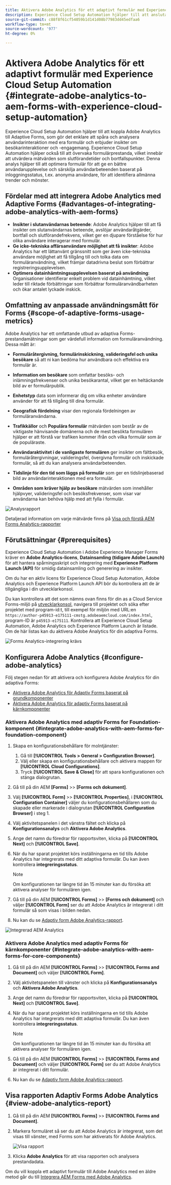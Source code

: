 ```yaml
---
title: Aktivera Adobe Analytics för ett adaptivt formulär med Experience Cloud Setup Automation
description: Experience Cloud Setup Automation hjälper till att ansluta Adobe Analytics till ett adaptivt formulär. Det hjälper till att spåra och analysera användarinteraktion med ett adaptivt formulär, med insikter om besökarinteraktioner och engagemang.
source-git-commit: c88f8f61cf54059b1d141d08b77983dd45edfaa6
workflow-type: tm+mt
source-wordcount: '977'
ht-degree: 0%

---
```



# Aktivera Adobe Analytics för ett adaptivt formulär med Experience Cloud Setup Automation {#integrate-adobe-analytics-to-aem-forms-with-experience-cloud-setup-automation}

Experience Cloud Setup Automation hjälper till att koppla Adobe Analytics till Adaptive Forms, som gör det enklare att spåra och analysera användarinteraktion med era formulär och erbjuder insikter om besökarinteraktioner och -engagemang. Experience Cloud Setup Automation hjälper också till att övervaka formulärprestanda, vilket innebär att utvärdera mätvärden som slutförandetider och bortfallspunkter. Denna analys hjälper till att optimera formulär för att ge en bättre användarupplevelse och särskilja användarbeteenden baserat på inloggningsstatus, t.ex. anonyma användare, för att identifiera allmänna trender och mönster.

## Fördelar med att integrera Adobe Analytics med Adaptive Forms {#advantages-of-integrating-adobe-analytics-with-aem-forms}

* **Insikter i slutanvändarnas beteende**: Adobe Analytics hjälper till att få insikter om slutanvändarnas beteende, avslöjar användaråtgärder, bortfall och slutförandefrekvens, vilket ger en djupare förståelse för hur olika användare interagerar med formulär.
* **Ge icke-tekniska affärsanvändare möjlighet att få insikter**: Adobe Analytics har ett lättanvänt gränssnitt som ger även icke-tekniska användare möjlighet att få tillgång till och tolka data om formuläranvändning, vilket främjar datadrivna beslut som förbättrar registreringsupplevelsen.
* **Optimera datainhämtningsupplevelsen baserat på användning**: Organisationer identifierar enkelt problem vid datainhämtning, vilket leder till riktade förbättringar som förbättrar formuläranvändbarheten och ökar antalet lyckade inskick.

## Omfattning av anpassade användningsmått för Forms {#scope-of-adaptive-forms-usage-metrics}

Adobe Analytics har ett omfattande utbud av adaptiva Forms-prestandamätningar som ger värdefull information om formuläranvändning. Dessa mått är:

* **Formuläråtergivning, formulärinskickning, valideringsfel och unika besökare** så att ni kan bedöma hur användbara och effektiva era formulär är.

* **Information om besökare** som omfattar besöks- och inlämningsfrekvenser och unika besökarantal, vilket ger en heltäckande bild av er formulärpublik.

* **Enhetstyp** data som informerar dig om vilka enheter användare använder för att få tillgång till dina formulär.

* **Geografisk fördelning** visar den regionala fördelningen av formuläranvändarna.

* **Trafikkällor** och **Populära formulär** mätvärden som består av de viktigaste hänvisande domänerna och de mest besökta formulären hjälper er att förstå var trafiken kommer ifrån och vilka formulär som är de populäraste.

* **Användaraktivitet i de vanligaste formulären** ger insikter om fältbesök, formuläråtergivningar, valideringsfel, övergivna formulär och inskickade formulär, så att du kan analysera användarbeteenden.

* **Tidslinje för den tid som läggs på formulär** som ger en tidslinjebaserad bild av användarinteraktionen med era formulär.

* **Områden som kräver hjälp av besökare** mätvärden som innehåller hjälpvyer, valideringsfel och besöksfrekvenser, som visar var användarna kan behöva hjälp med att fylla i formulär.

![Analysrapport](assets/analytics-report.png)


Detaljerad information om varje mätvärde finns på [Visa och förstå AEM Forms Analytics-rapporter](/help/forms/view-understand-aem-forms-analytics-reports.md)

## Förutsättningar {#prerequisites}

<!--
Analytics, Data Collection (Formerly Adobe Launch), and Experience Manager (experience.adobe.com)
-->

Experience Cloud Setup Automation i Adobe Experience Manager Forms kräver en **Adobe Analytics-licens**, **Datainsamling (tidigare Adobe Launch)** för att hantera spårningsskript och integrering med **Experience Platform Launch (API)** för smidig datainsamling och generering av insikter.

Om du har en aktiv licens för Experience Cloud Setup Automation, Adobe Analytics och Experience Platform Launch API bör du kontrollera att de är tillgängliga i din utvecklarkonsol.

Du kan kontrollera att det som nämns ovan finns för din as a Cloud Service Forms-miljö på [utvecklarkonsol](https://developer.adobe.com/console/projects), navigera till projektet och söka efter projektet med program-id:t, till exempel för miljön med URL:en `https://author-p45913-e175111-cmstg.adobeaemcloud.com/index.html`, program-ID är `p45913-e175111`. Kontrollera att Experience Cloud Setup Automation, Adobe Analytics och Experience Platform Launch är listade. Om de här listas kan du aktivera Adobe Analytics för din adaptiva Forms.

![Forms Analytics-integrering krävs](assets/analytics-aem.png)

<!-- 
>[!NOTE]
> If you have an active licenses for Experience Cloud Setup Automation, Adobe Analytics, and Experience Platform Launch API, you should verify their availability within your developer console.
-->

<!-- For more information about your available integrations, see [troubleshooting Adaptive Forms with Analytics Integration](https://experienceleague.adobe.com/docs/experience-manager-65/forms/integrate-aem-forms-with-experience-cloud-solutions/view-understand-aem-forms-analytics-reports.html)
-->

## Konfigurera Adobe Analytics {#configure-adobe-analytics}

Följ stegen nedan för att aktivera och konfigurera Adobe Analytics för din adaptiva Forms:

* [Aktivera Adobe Analytics för Adaptiv Forms baserat på grundkomponenter](#integrate-adobe-analytics-with-aem-forms-for-foundation-component)
* [Aktivera Adobe Analytics för adaptiv Forms baserat på kärnkomponenter](#integrate-adobe-analytics-with-aem-forms-for-core-components)

### Aktivera Adobe Analytics med adaptiv Forms for Foundation-komponent {#integrate-adobe-analytics-with-aem-forms-for-foundation-component}

1. Skapa en konfigurationsbehållare för molntjänster:
   1. Gå till **[!UICONTROL Tools > General > Configuration Browser]**.
   1. Välj eller skapa en konfigurationsbehållare och aktivera mappen för **[!UICONTROL Cloud Configurations]**.
   1. Tryck **[!UICONTROL Save & Close]** för att spara konfigurationen och stänga dialogrutan.
1. Gå till på din AEM **[Forms]** >> **[Forms och dokument]**.
1. Välj **[!UICONTROL Form]** >> **[!UICONTROL Properties]**, i **[!UICONTROL Configuration Container]** väljer du konfigurationsbehållaren som du skapade eller markerade i dialogrutan **[!UICONTROL Configuration Browser]** i steg 1.
1. Välj aktivitetspanelen i det vänstra fältet och klicka på **Konfigurationsanalys** och **Aktivera Adobe Analytics**.
1. Ange det namn du föredrar för rapportsviten, klicka på **[!UICONTROL Next]** och **[!UICONTROL Save]**.
1. När du har sparat projektet körs inställningarna en tid tills Adobe Analytics har integrerats med ditt adaptiva formulär. Du kan även kontrollera **integreringsstatus**.

   >[!NOTE]
   >
   >Om konfigurationen tar längre tid än 15 minuter kan du försöka att aktivera analyser för formulären igen.

1. Gå till på din AEM **[!UICONTROL Forms]** >> **[Forms och dokument]** och väljer **[!UICONTROL Form]** ser du att Adobe Analytics är integrerat i ditt formulär så som visas i bilden nedan.
1. Nu kan du se [Adaptiv form Adobe Analytics-rapport](#view-adobe-analytics-report).

![Integrerad AEM Analytics](assets/analytics-aem-integrated.png)

### Aktivera Adobe Analytics med adaptiv Forms för kärnkomponenter {#integrate-adobe-analytics-with-aem-forms-for-core-components}

1. Gå till på din AEM **[!UICONTROL Forms]** >> **[!UICONTROL Forms and Document]** och väljer **[!UICONTROL Form]**.
1. Välj aktivitetspanelen till vänster och klicka på **Konfigurationsanalys** och **Aktivera Adobe Analytics**.
1. Ange det namn du föredrar för rapportsviten, klicka på **[!UICONTROL Next]** och **[!UICONTROL Save]**.
1. När du har sparat projektet körs inställningarna en tid tills Adobe Analytics har integrerats med ditt adaptiva formulär. Du kan även kontrollera **integreringsstatus**.

   >[!NOTE]
   >
   >Om konfigurationen tar längre tid än 15 minuter kan du försöka att aktivera analyser för formulären igen.

1. Gå till på din AEM **[!UICONTROL Forms]** >> **[!UICONTROL Forms and Document]** och väljer **[!UICONTROL Form]** ser du att Adobe Analytics är integrerat i ditt formulär.
1. Nu kan du se [Adaptiv form Adobe Analytics-rapport](#view-adobe-analytics-report).

## Visa rapporten Adaptiv Forms Adobe Analytics {#view-adobe-analytics-report}

1. Gå till på din AEM **[!UICONTROL Forms]** >> **[!UICONTROL Forms and Document]**.
1. Markera formuläret så ser du att Adobe Analytics är integrerat, som det visas till vänster, med Forms som har aktiverats för Adobe Analytics.

   ![Visa rapport](assets/activ-aa.png)

1. Klicka **Adobe Analytics** för att visa rapporten och analysera prestandadata.


Om du vill koppla ett adaptivt formulär till Adobe Analytics med en äldre metod går du till [Integrera AEM Forms med Adobe Analytics](/help/forms/integrate-aem-forms-with-adobe-analytics.md).
